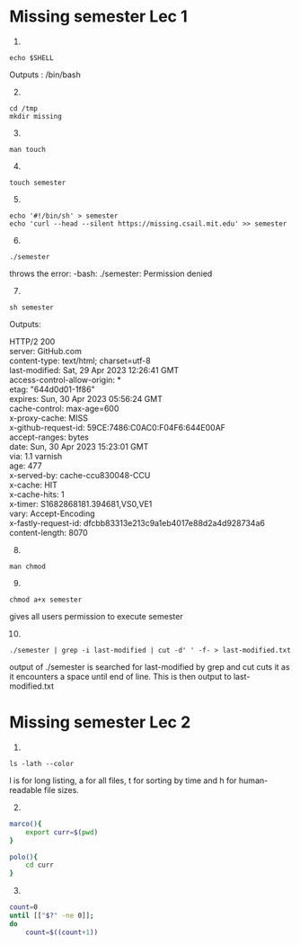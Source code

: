 # Missing semester Lec 1
1.
```
echo $SHELL
```

Outputs : /bin/bash

2.

```
cd /tmp
mkdir missing
```

3.

```
man touch
```

4.

```
touch semester
```

5.
```
echo '#!/bin/sh' > semester
echo 'curl --head --silent https://missing.csail.mit.edu' >> semester
```

6.

```
./semester
```


throws the error: 
-bash: ./semester: Permission denied

7.
```
sh semester
```

Outputs:

HTTP/2 200 \
server: GitHub.com \
content-type: text/html; charset=utf-8 \
last-modified: Sat, 29 Apr 2023 12:26:41 GMT \
access-control-allow-origin: * \
etag: "644d0d01-1f86" \
expires: Sun, 30 Apr 2023 05:56:24 GMT \
cache-control: max-age=600 \
x-proxy-cache: MISS\
x-github-request-id: 59CE:7486:C0AC0:F04F6:644E00AF\
accept-ranges: bytes\
date: Sun, 30 Apr 2023 15:23:01 GMT\
via: 1.1 varnish\
age: 477\
x-served-by: cache-ccu830048-CCU\
x-cache: HIT\
x-cache-hits: 1\
x-timer: S1682868181.394681,VS0,VE1\
vary: Accept-Encoding\
x-fastly-request-id: dfcbb83313e213c9a1eb4017e88d2a4d928734a6\
content-length: 8070

8.
```
man chmod
```

9.
```
chmod a+x semester
```

gives all users permission to execute semester

10.
```
./semester | grep -i last-modified | cut -d' ' -f- > last-modified.txt
```
output of ./semester is searched for last-modified by grep and cut cuts it as it encounters a space until end of line. This is then output to last-modified.txt

# Missing semester Lec 2

1.
```
ls -lath --color
```
l is for long listing, a for all files, t for sorting by time and h for human-readable file sizes.

2.
```bash
marco(){
    export curr=$(pwd)
}

polo(){
    cd curr
}
```


3.
```bash
count=0
until [["$?" -ne 0]];
do 
    count=$((count+1))


